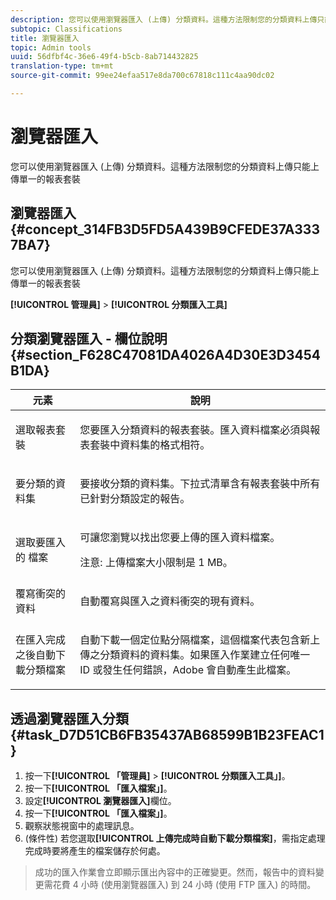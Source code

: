 ```yaml
---
description: 您可以使用瀏覽器匯入 (上傳) 分類資料。這種方法限制您的分類資料上傳只能上傳單一的報表套裝
subtopic: Classifications
title: 瀏覽器匯入
topic: Admin tools
uuid: 56dfbf4c-36e6-49f4-b5cb-8ab714432825
translation-type: tm+mt
source-git-commit: 99ee24efaa517e8da700c67818c111c4aa90dc02

---
```



# 瀏覽器匯入

您可以使用瀏覽器匯入 (上傳) 分類資料。這種方法限制您的分類資料上傳只能上傳單一的報表套裝

## 瀏覽器匯入 {#concept_314FB3D5FD5A439B9CFEDE37A3337BA7}

您可以使用瀏覽器匯入 (上傳) 分類資料。這種方法限制您的分類資料上傳只能上傳單一的報表套裝

**[!UICONTROL 管理員]** &gt; **[!UICONTROL 分類匯入工具]**

## 分類瀏覽器匯入 - 欄位說明 {#section_F628C47081DA4026A4D30E3D3454B1DA}

<table id="table_7FC7E510E7E74C2D9E8F316C5C6B66DB"> 
 <thead> 
  <tr> 
   <th colname="col1" class="entry"> 元素 </th> 
   <th colname="col2" class="entry"> 說明 </th> 
  </tr> 
 </thead>
 <tbody> 
  <tr> 
   <td colname="col1"> 選取報表套裝 </td> 
   <td colname="col2"> <p>您要匯入分類資料的報表套裝。匯入資料檔案必須與報表套裝中資料集的格式相符。 </p> </td> 
  </tr> 
  <tr> 
   <td colname="col1"> 要分類的資料集 </td> 
   <td colname="col2"> <p>要接收分類的資料集。下拉式清單含有報表套裝中所有已針對分類設定的報告。 </p> </td> 
  </tr> 
  <tr> 
   <td colname="col1"> 選取要匯入的 檔案 </td> 
   <td colname="col2"> <p>可讓您瀏覽以找出您要上傳的匯入資料檔案。 </p> <p>注意: 上傳檔案大小限制是 1 MB。 </p> </td> 
  </tr> 
  <tr> 
   <td colname="col1"> 覆寫衝突的資料 </td> 
   <td colname="col2"> <p>自動覆寫與匯入之資料衝突的現有資料。 </p> </td> 
  </tr> 
  <tr> 
   <td colname="col1"> 在匯入完成之後自動下載分類檔案 </td> 
   <td colname="col2"> <p>自動下載一個定位點分隔檔案，這個檔案代表包含新上傳之分類資料的資料集。如果匯入作業建立任何唯一 ID 或發生任何錯誤，Adobe 會自動產生此檔案。 </p> </td> 
  </tr> 
 </tbody> 
</table>

## 透過瀏覽器匯入分類 {#task_D7D51CB6FB35437AB68599B1B23FEAC1}

<!-- 

t_upload_a_saint_data_file_via_web_browser.xml

 -->

1. 按一下&#x200B;**[!UICONTROL 「管理員]** &gt; **[!UICONTROL 分類匯入工具」]**。
1. 按一下&#x200B;**[!UICONTROL 「匯入檔案」]**。
1. 設定&#x200B;**[!UICONTROL 瀏覽器匯入]**&#x200B;欄位。
1. 按一下&#x200B;**[!UICONTROL 「匯入檔案」]**。
1. 觀察狀態視窗中的處理訊息。
1. (條件性) 若您選取&#x200B;**[!UICONTROL 上傳完成時自動下載分類檔案]**，需指定處理完成時要將產生的檔案儲存於何處。
>成功的匯入作業會立即顯示匯出內容中的正確變更。然而，報告中的資料變更需花費 4 小時 (使用瀏覽器匯入) 到 24 小時 (使用 FTP 匯入) 的時間。

